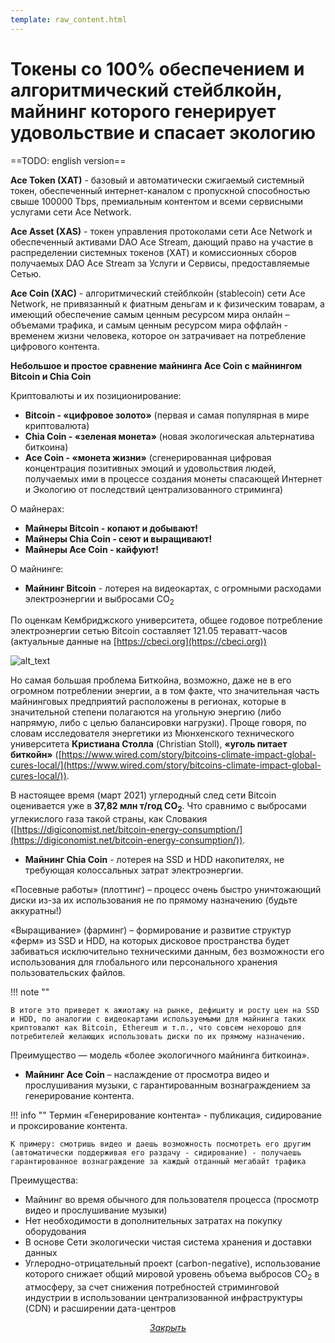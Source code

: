 ```yaml
---
template: raw_content.html
---
```


# Токены со 100% обеспечением и алгоритмический стейблкойн, майнинг которого генерирует удовольствие и спасает экологию

==TODO: english version==

**Ace Token (XAT)** - базовый и автоматически сжигаемый системный токен, обеспеченный интернет-каналом с пропускной способностью свыше 100000 Tbps, премиальным контентом и всеми сервисными услугами сети Ace Network.

**Ace Asset (XAS)** - токен управления протоколами сети Ace Network и обеспеченный активами DAO Ace Stream, дающий право на участие в распределении системных токенов (XAT) и комиссионных сборов получаемых DAO Ace Stream за Услуги и Сервисы, предоставляемые Сетью.

**Ace Coin (XAC)** - алгоритмический стейблкойн (stablecoin) сети Ace Network, не привязанный к фиатным деньгам и к физическим товарам, а имеющий обеспечение самым ценным ресурсом мира онлайн – объемами трафика, и самым ценным ресурсом мира оффлайн - временем жизни человека, которое он затрачивает на потребление цифрового контента.

**Небольшое и простое сравнение майнинга Ace Coin с майнингом Bitcoin и Chia Coin**

Криптовалюты и их позиционирование:

- **Bitcoin - «цифровое золото»** (первая и самая популярная в мире криптовалюта)
- **Chia Coin - «зеленая монета»** (новая экологическая альтернатива биткоина)
- **Ace Coin - «монета жизни»** (сгенерированная цифровая концентрация позитивных эмоций и удовольствия людей, получаемых ими в процессе создания монеты спасающей Интернет и Экологию от последствий централизованного стриминга)

О майнерах:

- **Майнеры Bitcoin - копают и добывают!**
- **Майнеры Chia Coin - сеют и выращивают!**
- **Майнеры Ace Coin - кайфуют!**

О майнинге:

- **Майнинг Bitcoin** - лотерея на видеокартах, с огромными расходами электроэнергии и выбросами CO<sub>2</sub>

По оценкам Кембриджского университета, общее годовое потребление электроэнергии сетью Bitcoin составляет 121.05 тераватт-часов (актуальные данные на [https://cbeci.org](https://cbeci.org))

![alt_text](../../../assets/images/image9.png "image_tooltip")

Но самая большая проблема Биткойна, возможно, даже не в его огромном потреблении энергии, а в том факте, что значительная часть майнинговых предприятий расположены в регионах, которые в значительной степени полагаются на угольную энергию (либо напрямую, либо с целью балансировки нагрузки). Проще говоря, по словам исследователя энергетики из Мюнхенского технического университета **Кристиана Столла** (Christian Stoll), **«уголь питает биткойн»** ([https://www.wired.com/story/bitcoins-climate-impact-global-cures-local/](https://www.wired.com/story/bitcoins-climate-impact-global-cures-local/)).

В настоящее время (март 2021) углеродный след сети Bitcoin оценивается уже в **37,82 млн т/год CO<sub>2</sub>**. Что сравнимо с выбросами углекислого газа такой страны, как Словакия ([https://digiconomist.net/bitcoin-energy-consumption/](https://digiconomist.net/bitcoin-energy-consumption/)).


- **Майнинг Chia Coin** - лотерея на SSD и HDD накопителях, не требующая колоссальных затрат электроэнергии.

«Посевные работы» (плоттинг) – процесс очень быстро уничтожающий диски из-за их использования не по прямому назначению (будьте аккуратны!)

«Выращивание» (фарминг) – формирование и развитие структур «ферм» из SSD и HDD, на которых дисковое пространства будет забиваться исключительно техническими данным, без возможности его использования для глобального или персонального хранения пользовательских файлов.

!!! note ""

    В итоге это приведет к ажиотажу на рынке, дефициту и росту цен на SSD и HDD, по аналогии с видеокартами используемыми для майнинга таких криптовалют как Bitcoin, Ethereum и т.п., что совсем нехорошо для потребителей желающих использовать диски по их прямому назначению.

Преимущество — модель «более экологичного майнинга биткоина».


- **Майнинг Ace Coin** – наслаждение от просмотра видео и прослушивания музыки, с гарантированным вознаграждением за генерирование контента.

!!! info ""
    Термин «Генерирование контента» - публикация, сидирование и проксирование контента.

    К примеру: смотришь видео и даешь возможность посмотреть его другим (автоматически поддерживая его раздачу - сидирование) - получаешь гарантированное вознаграждение за каждый отданный мегабайт трафика

Преимущества:

- Майнинг во время обычного для пользователя процесса (просмотр видео и прослушивание музыки)
- Нет необходимости в дополнительных затратах на покупку оборудования
- В основе Сети экологически чистая система хранения и доставки данных
- Углеродно-отрицательный проект (carbon-negative), использование которого снижает общий мировой уровень объема выбросов CO<sub>2</sub> в атмосферу, за счет снижения потребностей стриминговой индустрии в использовании централизованной инфраструктуры (CDN) и расширении дата-центров

<p style="text-align: center">
    <em>
        <a class="md-button mdx-button--transparent-light close-popup-inner" href="#">
            Закрыть
        </a>
    </em>
</p>
